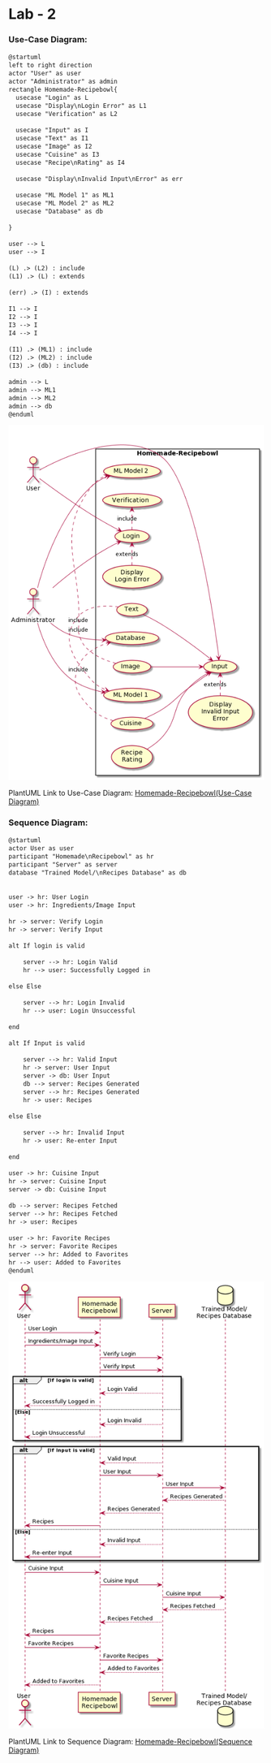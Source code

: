 # Lab - 2

### Use-Case Diagram:

```
@startuml
left to right direction
actor "User" as user
actor "Administrator" as admin
rectangle Homemade-Recipebowl{
  usecase "Login" as L
  usecase "Display\nLogin Error" as L1
  usecase "Verification" as L2

  usecase "Input" as I
  usecase "Text" as I1
  usecase "Image" as I2
  usecase "Cuisine" as I3
  usecase "Recipe\nRating" as I4

  usecase "Display\nInvalid Input\nError" as err

  usecase "ML Model 1" as ML1
  usecase "ML Model 2" as ML2
  usecase "Database" as db

}

user --> L
user --> I

(L) .> (L2) : include
(L1) .> (L) : extends

(err) .> (I) : extends

I1 --> I
I2 --> I
I3 --> I
I4 --> I

(I1) .> (ML1) : include
(I2) .> (ML2) : include
(I3) .> (db) : include

admin --> L
admin --> ML1
admin --> ML2
admin --> db
@enduml

```

![Use-Case Diagram](https://github.com/Anish43/Software-Testing-18103039/blob/main/LAB-1/Use%20Case%20Diagram.png)

PlantUML Link to Use-Case Diagram: [Homemade-Recipebowl(Use-Case Diagram)](https://www.plantuml.com/plantuml/png/RPA_RlCW5CLtdk8gKpBaaqmoVKEKggrK96U9savPiBbnhuGX0jm_glhknSPkSDNj-7SkXtkGzpv85xfMCutd0C62e-ObW2A7TI1hcAo3TR1uykWM83rqKKpmHhLao0SdWqskx0dhpqhJQ8G7ss8h5QwFMDC5A_kcFndq8RNq28lIDcI6asMExyXVjFmucS67U-V6_BB8nvxHqPbgsI-QR1xjV4AOInS6I-Ju4Tz7EiiJhMmmSPxpsuuycT7Pv4wgTJ976SWqQM3B_gmYpAlKf61OwMIkdT2vNriVIZXOXHgAOU2GjSvTFhfyTfyCiefgy5J5s1TZqNImNk-Wl4h1sB9SmRyTB4k-Wlz0fjQTmaYB4VSqFXGQvUCmEfUuc75HZ762Js8pYUtFJMBCZ5LcTma-SJxdcyHLbMCs_5wfIQPZwEoBPr_z2-pHgAxLtm00)

### Sequence Diagram:

```
@startuml
actor User as user
participant "Homemade\nRecipebowl" as hr
participant "Server" as server
database "Trained Model/\nRecipes Database" as db


user -> hr: User Login
user -> hr: Ingredients/Image Input

hr -> server: Verify Login
hr -> server: Verify Input

alt If login is valid

    server --> hr: Login Valid
    hr --> user: Successfully Logged in

else Else

    server --> hr: Login Invalid
    hr --> user: Login Unsuccessful

end

alt If Input is valid

    server --> hr: Valid Input
    hr -> server: User Input
    server -> db: User Input
    db --> server: Recipes Generated
    server --> hr: Recipes Generated
    hr -> user: Recipes

else Else

    server --> hr: Invalid Input
    hr -> user: Re-enter Input

end

user -> hr: Cuisine Input
hr -> server: Cuisine Input
server -> db: Cuisine Input

db --> server: Recipes Fetched
server --> hr: Recipes Fetched
hr -> user: Recipes

user -> hr: Favorite Recipes
hr -> server: Favorite Recipes
server --> hr: Added to Favorites
hr --> user: Added to Favorites
@enduml

```

![Sequence Diagram](https://github.com/Anish43/Software-Testing-18103039/blob/main/LAB-1/Sequence%20Diagram.png)

PlantUML Link to Sequence Diagram: [Homemade-Recipebowl(Sequence Diagram)](https://www.plantuml.com/plantuml/png/XP8_Ry8m4CLtVueJEs9dgAZQqaPgbrAOkZYv8x7aECX_KlNRr_7XIeQKCW3oxzsxvvTid9VMXruBsVZ1mjwH1UaWn5znYaWrwYIDXyNBq5ClaJxDEyKpgeSllPYatOLmHtOacv1BVmLABslf21OVLYf326y3abvbAmUFPqMQmbg045C2MDv5-pMdUXrQPOhZohIMK97nRbNrigLuSWfUY2v9UFiQ3cJLyPldPr4Uazf3TGGz2K4v6ALMA0J43m_0aZUp5nmcdd37A3YAS1UQXfmx1gtJrfOGucP1sX4ynQyRbfKPvqqPxutxDO-61dDeliBDq1oNXGaNLN376URPIO3r5SGwcURH_1IVoP2Ldd1k-wme4iXNp8h_YkAAYeiK9aioFgVbZegNvY4efmoTUTb1oSeAIYR-g61Blka8HP7v6izTkqYvbUDWbQTCYw0p-6BVFI8X-24BpmQySvwB3HaClVu1)